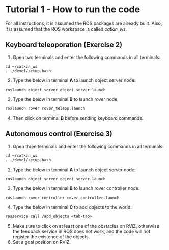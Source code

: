 # Tutorial 1 - How to run the code
For all instructions, it is assumed the ROS packages are already built. Also, it is assumed that the ROS workspace is called *catkin_ws*.
## Keyboard teleoporation (Exercise 2)
1. Open two terminals and enter the following commands in all terminals:
```
cd ~/catkin_ws
. ./devel/setup.bash
```
2. Type the below in terminal **A** to launch object server node:
```
roslaunch object_server object_server.launch
```
3. Type the below in terminal **B** to launch rover node:
```
roslaunch rover rover_teleop.launch
```
4. Then click on terminal **B** before sending keyboard commands.
## Autonomous control (Exercise 3)
1. Open three terminals and enter the following commands in all terminals:
```
cd ~/catkin_ws
. ./devel/setup.bash
```
2. Type the below in terminal **A** to launch object server node:
```
roslaunch object_server object_server.launch
```
3. Type the below in terminal **B** to launch rover controller node:
```
roslaunch rover_controller rover_controller.launch
```
4. Type the below in terminal **C** to add objects to the world:
```
rosservice call /add_objects <tab-tab>
```
5. Make sure to click on at least one of the obstacles on RViZ, otherwise the feedback service in ROS does not work, and the code will not register the existence of the objects.
6. Set a goal position on RViZ.
